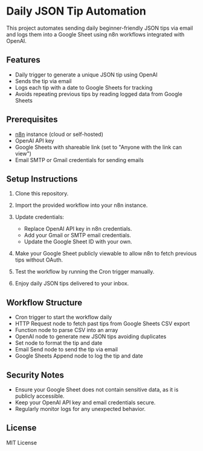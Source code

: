 # Daily JSON Tip Automation

This project automates sending daily beginner-friendly JSON tips via email and logs them into a Google Sheet using n8n workflows integrated with OpenAI.

## Features

- Daily trigger to generate a unique JSON tip using OpenAI
- Sends the tip via email
- Logs each tip with a date to Google Sheets for tracking
- Avoids repeating previous tips by reading logged data from Google Sheets

## Prerequisites

- [n8n](https://n8n.io/) instance (cloud or self-hosted)
- OpenAI API key
- Google Sheets with shareable link (set to "Anyone with the link can view")
- Email SMTP or Gmail credentials for sending emails

## Setup Instructions

1. Clone this repository.

2. Import the provided workflow into your n8n instance.

3. Update credentials:
   - Replace OpenAI API key in n8n credentials.
   - Add your Gmail or SMTP email credentials.
   - Update the Google Sheet ID with your own.

4. Make your Google Sheet publicly viewable to allow n8n to fetch previous tips without OAuth.

5. Test the workflow by running the Cron trigger manually.

6. Enjoy daily JSON tips delivered to your inbox.

## Workflow Structure

- Cron trigger to start the workflow daily
- HTTP Request node to fetch past tips from Google Sheets CSV export
- Function node to parse CSV into an array
- OpenAI node to generate new JSON tips avoiding duplicates
- Set node to format the tip and date
- Email Send node to send the tip via email
- Google Sheets Append node to log the tip and date

## Security Notes

- Ensure your Google Sheet does not contain sensitive data, as it is publicly accessible.
- Keep your OpenAI API key and email credentials secure.
- Regularly monitor logs for any unexpected behavior.

## License

MIT License 